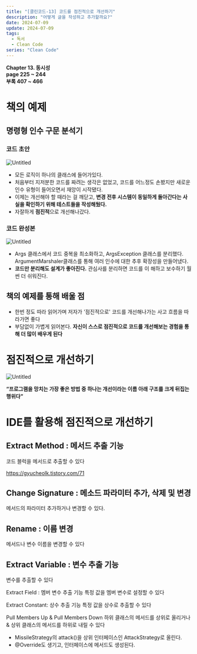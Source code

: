 ```yaml
---
title: "[클린코드-13] 코드를 점진적으로 개선하기"
description: "어떻게 글을 작성하고 추가할까요?"
date: 2024-07-09
update: 2024-07-09
tags:
  - 독서
  - Clean Code
series: "Clean Code"
---
```


**Chapter 13. 동시성**<br>
**page 225 ~ 244**<br>
**부록 407 ~ 466**

# 책의 예제

## 명령형 인수 구문 분석기

### 코드 초안

![Untitled](https://prod-files-secure.s3.us-west-2.amazonaws.com/cb148c2e-a3df-4913-bf0f-61861acfbb44/e45a81ba-aa21-4954-ad0f-de6bd6a5bfa7/Untitled.png)

- 모든 로직이 하나의 클래스에 들어가있다.
- 처음부터 지저분한 코드를 짜려는 생각은 없었고, 코드를 어느정도 손봤지만 새로운 인수 유형이 들어오면서 재앙이 시작됐다.
- 이제는 개선해야 할 때라는 걸 깨닫고, **변경 전후 시스템이 동일하게 돌아간다는 사실을 확인하기 위해 테스트들을 작성해뒀다.**
- 자잘하게 **점진적**으로 개선해나갔다.

### 코드 완성본

![Untitled](https://prod-files-secure.s3.us-west-2.amazonaws.com/cb148c2e-a3df-4913-bf0f-61861acfbb44/21beaba8-ed19-4b29-93ea-b2d604c75883/Untitled.png)

- Args 클래스에서 코드 중복을 최소화하고, ArgsException 클래스를 분리했다. ArgumentMarshaler클래스를 통해 여러 인수에 대한 추후 확장성을 만들어냈다.
- **코드만 분리해도 설계가 좋아진다.** 관심사를 분리하면 코드를 이
  해하고 보수하기 월썬 더 쉬워진다.

## 책의 예제를 통해 배울 점

- 한번 정도 따라 읽어가며 저자가 '점진적으로' 코드를 개선해나가는 사고 흐름을 따라가면 좋다
- 부담없이 가볍게 읽어본다.
  **자신이 스스로 점진적으로 코드를 개선해보는 경험을 통해 더 많이 배우게 된다**

# 점진적으로 개선하기

![Untitled](https://prod-files-secure.s3.us-west-2.amazonaws.com/cb148c2e-a3df-4913-bf0f-61861acfbb44/b931381b-9d82-4eb0-9cde-e11e0fd19f06/Untitled.png)

**“프로그램을 망치는 가장 좋은 방법 중 하나는 개선이라는 이름 아래 구조를 크게 뒤집는 행위다”**

# IDE를 활용해 점진적으로 개선하기

## Extract Method : 메서드 추출 기능

코드 블럭을 메서드로 추출할 수 있다

https://gyucheolk.tistory.com/71

## Change Signature : 메소드 파라미터 추가, 삭제 및 변경

메서드의 파라미터 추가하거나 변경할 수 있다.

## Rename : 이름 변경

메서드나 변수 이름을 변경할 수 있다

## Extract Variable : 변수 추출 기능

변수를 추출할 수 있다

Extract FieId : 멤버 변수 추출 기능
특정 값을 멤버 변수로 설정할 수 있다

Extract Constant: 상수 추출 기능
특정 값을 상수로 추출할 수 있다

Pull Members Up & Pull Members Down
하위 클래스의 메서드를 상위로 올리거나 & 상위 클래스의 메서드를 하위로 내릴 수 있다

- MissileStrategy의 attack()을 상위 인터페이스인 AttackStrategy로 올린다.
- @Override도 생기고, 인터페이스에 메서드도 생성된다.